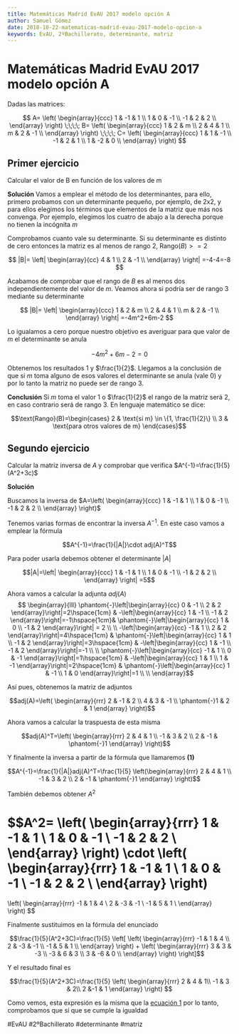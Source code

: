 ```yaml
---
title: Matemáticas Madrid EvAU 2017 modelo opción A
author: Samuel Gómez
date: 2018-10-22-matematicas-madrid-evau-2017-modelo-opcion-a
keywords: EvAU, 2ºBachillerato, determinante, matriz
---
```


# Matemáticas Madrid EvAU 2017 modelo opción A

Dadas las matrices:

$$
A=
\left(
\begin{array}{ccc}
	1 & -1 & 1 \\
	1 & 0 & -1 \\
	-1 & 2 & 2 \\
\end{array}
\right)
\;\;\;\;
B=
\left(
\begin{array}{ccc}
	1 & 2 & m \\
	2 & 4 & 1 \\
	m & 2 & -1 \\
\end{array}
\right)
\;\;\;\;
C=
\left(
\begin{array}{ccc}
	1 & 1 & -1 \\
	-1 & 2 & 1 \\
	1 & -2 & 0 \\
\end{array}
\right)
$$


## Primer ejercicio

Calcular el valor de B en función de los valores de m

**Solución** Vamos a emplear el método de los determinantes, para ello, primero probamos con un determinante
pequeño, por ejemplo, de 2x2, y para ellos elegimos los términos que elementos de la matriz
que más nos convenga. Por ejemplo, elegimos los cuatro de abajo a la derecha porque no tienen
la incógnita $m$

Comprobamos cuanto vale su determinante. Si su determinante es distinto de cero entonces la matriz es
al menos de rango 2, $\text{Rango}(B)>=2$

$$
|B|=
\left|
\begin{array}{cc}
	4 & 1 \\
	2 & -1 \\
\end{array}
\right|
=-4-4=-8
$$

Acabamos de comprobar que el rango de $B$ es al menos dos independientemente del valor de $m$. Veamos ahora
si podría ser de rango 3 mediante su determinante

$$
|B|=
\left|
\begin{array}{ccc}
	1 & 2 & m \\
	2 & 4 & 1 \\
	m & 2 & -1 \\
\end{array}
\right|
=-4m^2+6m-2
$$

Lo igualamos a cero porque nuestro objetivo es averiguar para que valor de $m$ el determinante se anula

$$-4m^2+6m-2=0$$

Obtenemos los resultados 1 y $\frac{1}{2}$. Llegamos a la conclusión de que si $m$ toma
alguno de esos valores el determinante se anula (vale 0) y por lo tanto la matriz
no puede ser de rango 3.

**Conclusión** Si $m$ toma el valor 1 o $\frac{1}{2}$ el rango de la matriz será 2, en caso contrario
será de rango 3. En lenguaje matemático se dice:

$$\text{Rango}(B)=\begin{cases}
      2 & \text{si m} \in \{1, \frac{1}{2}\} \\
      3 & \text{para otros valores de m}
   \end{cases}$$


## Segundo ejercicio
Calcular la matriz inversa de $A$ y comprobar que verifica $A^{-1}=\frac{1}{5}(A^2+3c)$

**Solución**

Buscamos la inversa de $A=\left(
	\begin{array}{ccc}
		1 & -1 & 1 \\
		1 & 0 & -1 \\
		-1 & 2 & 2 \\
	\end{array}
	\right)$

Tenemos varias formas de encontrar la inversa $A^{-1}$. En este caso vamos a emplear
la fórmula

$$A^{-1}=\frac{1}{|A|}\cdot adj(A)^T$$

Para poder usarla debemos obtener el determinante $|A|$

$$|A|=\left|
\begin{array}{ccc}
	1 & -1 & 1 \\
	1 & 0 & -1 \\
	-1 & 2 & 2 \\
\end{array}
\right|
=5$$

Ahora vamos a calcular la adjunta $adj(A)$
$$
\begin{array}{lll}
		\phantom{-}\left|\begin{array}{cc} 0 & -1 \\ 2 & 2 \end{array}\right|=2\hspace{1cm} &
	 	-\left|\begin{array}{cc} 1 & -1 \\ -1 & 2 \end{array}\right|=-1\hspace{1cm}&
		\phantom{-}\left|\begin{array}{cc} 1 & 0 \\ -1 & 2 \end{array}\right| = 2
		 \\		 \\
		-\left|\begin{array}{cc} -1 & 1 \\ 2 & 2 \end{array}\right|=4\hspace{1cm} &
	 	\phantom{-}\left|\begin{array}{cc} 1 & 1 \\ -1 & 2 \end{array}\right|=3\hspace{1cm} &
		-\left|\begin{array}{cc} 1 & -1 \\ -1 & 2 \end{array}\right|=-1
		 \\		 \\
		\phantom{-}\left|\begin{array}{cc} -1 & 1 \\ 0 & -1 \end{array}\right|=1\hspace{1cm} &
	 	-\left|\begin{array}{cc} 1 & 1 \\ 1 & -1 \end{array}\right|=2\hspace{1cm} &
		\phantom{-}\left|\begin{array}{cc} 1 & -1 \\ 1 & 0 \end{array}\right|=1
		 \\		 \\
\end{array}$$

Así pues, obtenemos la matriz de adjuntos

$$adj(A)=\left(
\begin{array}{rrr}
	2 & -1 & 2 \\
	4 & 3 & -1 \\
	\phantom{-}1 & 2 & 1
\end{array}
\right)$$

Ahora vamos a calcular la traspuesta de esta misma

$$adj(A)^T=\left(
\begin{array}{rrr}
	2 & 4 & 1 \\
	-1 & 3 & 2 \\
	2 & -1 & \phantom{-}1
\end{array}
\right)$$

Y finalmente la inversa a partir de la fórmula que llamaremos **(1)**<a name="ec1"></a>

$$A^{-1}=\frac{1}{|A|}adj(A)^T=\frac{1}{5}
\left(\begin{array}{rrr}
	2 & 4 & 1 \\
	-1 & 3 & 2 \\
	2 & -1 & \phantom{-}1
\end{array}
\right)$$

También debemos obtener $A^2$

$$A^2=
\left(
\begin{array}{rrr}
	1 & -1 & 1 \\
	1 & 0 & -1 \\
	-1 & 2 & 2 \\
\end{array}
\right)
\cdot
\left(
\begin{array}{rrr}
	1 & -1 & 1 \\
	1 & 0 & -1 \\
	-1 & 2 & 2 \\
\end{array}
\right)
=
\left(
\begin{array}{rrr}
	-1 & 1 & 4 \\
	2 & -3 & -1 \\
	-1 & 5 & 1 \\
\end{array}
\right)
$$

Finalmente sustituimos en la fórmula del enunciado

$$\frac{1}{5}(A^2+3C)=\frac{1}{5}
\left[
	\left(
	\begin{array}{rrr}
		-1 & 1 & 4 \\
		2 & -3 & -1 \\
		-1 & 5 & 1 \\
	\end{array}
	\right)
	+
	\left(
	\begin{array}{rrr}
		3 & 3 & -3 \\
		-3 & 6 & 3 \\
		3 & -6 & 0 \\
	\end{array}
	\right)
\right]$$

Y el resultado final es

$$\frac{1}{5}(A^2+3C)=\frac{1}{5}
\left(
	\begin{array}{rrr}
		2  & 4 & 1\\
		-1 & 3 & 2\\
		2  &-1 & 1
	\end{array}
\right)
$$

Como vemos, esta expresión es la misma que la [ecuación 1](#ec1) por lo tanto, comprobamos que
sí que se cumple la igualdad

#EvAU #2ºBachillerato #determinante #matriz
